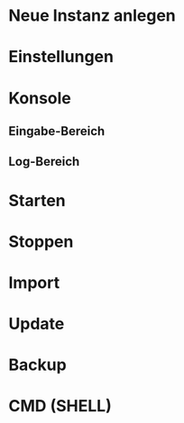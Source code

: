 <!-- TITLE: Instanzen -->
<!-- SUBTITLE: Verwaltung von mehreren Instanzen im VisionR Manager -->

# Neue Instanz anlegen
# Einstellungen
# Konsole
## Eingabe-Bereich
## Log-Bereich
# Starten
# Stoppen
# Import
# Update
# Backup
# CMD (SHELL)